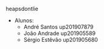 
heapsdontlie

* Alunos:
    - André Santos   up201907879
    - João Andrade   up201905589
    - Sérgio Estêvão up201905680
